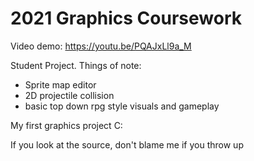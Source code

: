 # 2021 Graphics Coursework

Video demo: https://youtu.be/PQAJxLl9a_M

Student Project. Things of note:

- Sprite map editor
- 2D projectile collision
- basic top down rpg style visuals and gameplay

My first graphics project C:

If you look at the source, don't blame me if you throw up
